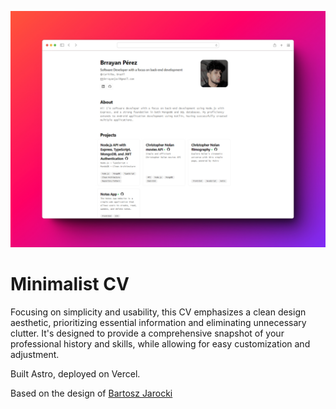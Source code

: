 ![project-img](./public/683shots_so.jpg)

# Minimalist CV 

Focusing on simplicity and usability, this CV emphasizes a clean design aesthetic, prioritizing essential information and eliminating unnecessary clutter. It's designed to provide a comprehensive snapshot of your professional history and skills, while allowing for easy customization and adjustment.

Built Astro, deployed on Vercel.
<p>
Based on the design of <a href="https://github.com/BartoszJarocki/cv">Bartosz Jarocki</a>
</p>


